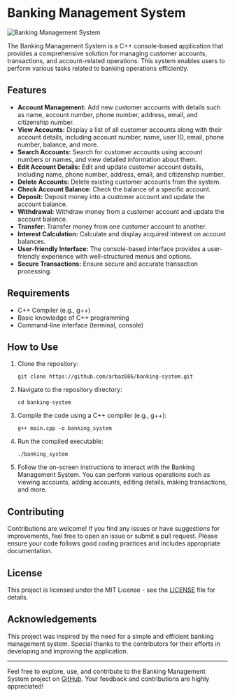 # Banking Management System


![Banking Management System]([https://github.com/arbaz686/banking-system/images/bank.jpg])

The Banking Management System is a C++ console-based application that provides a comprehensive solution for managing customer accounts, transactions, and account-related operations. This system enables users to perform various tasks related to banking operations efficiently.

## Features

- **Account Management:** Add new customer accounts with details such as name, account number, phone number, address, email, and citizenship number.
- **View Accounts:** Display a list of all customer accounts along with their account details, including account number, name, user ID, email, phone number, balance, and more.
- **Search Accounts:** Search for customer accounts using account numbers or names, and view detailed information about them.
- **Edit Account Details:** Edit and update customer account details, including name, phone number, address, email, and citizenship number.
- **Delete Accounts:** Delete existing customer accounts from the system.
- **Check Account Balance:** Check the balance of a specific account.
- **Deposit:** Deposit money into a customer account and update the account balance.
- **Withdrawal:** Withdraw money from a customer account and update the account balance.
- **Transfer:** Transfer money from one customer account to another.
- **Interest Calculation:** Calculate and display acquired interest on account balances.
- **User-friendly Interface:** The console-based interface provides a user-friendly experience with well-structured menus and options.
- **Secure Transactions:** Ensure secure and accurate transaction processing.

## Requirements

- C++ Compiler (e.g., g++)
- Basic knowledge of C++ programming
- Command-line interface (terminal, console)

## How to Use

1. Clone the repository:

   ```
   git clone https://github.com/arbaz686/banking-system.git
   ```

2. Navigate to the repository directory:

   ```
   cd banking-system
   ```

3. Compile the code using a C++ compiler (e.g., g++):

   ```
   g++ main.cpp -o banking_system
   ```

4. Run the compiled executable:

   ```
   ./banking_system
   ```

5. Follow the on-screen instructions to interact with the Banking Management System. You can perform various operations such as viewing accounts, adding accounts, editing details, making transactions, and more.

## Contributing

Contributions are welcome! If you find any issues or have suggestions for improvements, feel free to open an issue or submit a pull request. Please ensure your code follows good coding practices and includes appropriate documentation.

## License

This project is licensed under the MIT License - see the [LICENSE](https://github.com/arbaz686/banking-system/blob/main/LICENSE) file for details.

## Acknowledgements

This project was inspired by the need for a simple and efficient banking management system. Special thanks to the contributors for their efforts in developing and improving the application.

---

Feel free to explore, use, and contribute to the Banking Management System project on [GitHub](https://github.com/arbaz686/banking-system). Your feedback and contributions are highly appreciated!
